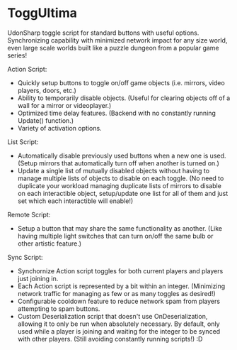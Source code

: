 # ToggUltima
UdonSharp toggle script for standard buttons with useful options. Synchronizing capability with minimized network impact for any size world, even large scale worlds built like a puzzle dungeon from a popular game series!

Action Script:
- Quickly setup buttons to toggle on/off game objects (i.e. mirrors, video players, doors, etc.)
- Ability to temporarily disable objects. (Useful for clearing objects off of a wall for a mirror or videoplayer.)
- Optimized time delay features. (Backend with no constantly running Update() function.)
- Variety of activation options. 

List Script: 
- Automatically disable previously used buttons when a new one is used. (Setup mirrors that automatically turn off when another is turned on.)
- Update a single list of mutually disabled objects without having to manage multiple lists of objects to disable on each toggle. (No need to duplicate your workload managing duplicate lists of mirrors to disable on each interactible object, setup/update one list for all of them and just set which each interactible will enable!)

Remote Script:
- Setup a button that may share the same functionality as another. (Like having multiple light switches that can turn on/off the same bulb or other artistic feature.)

Sync Script:
- Synchornize Action script toggles for both current players and players just joining in.
- Each Action script is represented by a bit within an integer. (Minimizing network traffic for managing as few or as many toggles as desired!)
- Configurable cooldown feature to reduce network spam from players attempting to spam buttons.
- Custom Deserialization script that doesn't use OnDeserialization, allowing it to only be run when absolutely necessary. By default, only used while a player is joining and waiting for the integer to be synced with other players. (Still avoiding constantly running scripts!) :D
